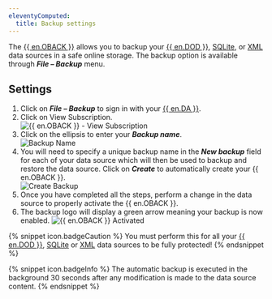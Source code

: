 ```yaml
---
eleventyComputed:
  title: Backup settings
---
```

The [{{ en.OBACK }}](/cloud/getting-started/devolutions-cloud-services/) allows you to backup your [{{ en.DOD }}](/rdm/windows/data-sources/data-sources-types/online-drive/), [SQLite](/rdm/windows/data-sources/data-sources-types/sqlite/), or [XML](/rdm/windows/data-sources/data-sources-types/xml/) data sources in a safe online storage. The backup option is available through ***File – Backup*** menu. 

## Settings 

1. Click on ***File – Backup*** to sign in with your [{{ en.DA }}](/cloud/getting-started/devolutions-cloud-services/). 
1. Click on View Subscription.  
![{{ en.OBACK }} - View Subscription](https://webdevolutions.azureedge.net/docs/en/rdm/windows/clip10074.png) 
1. Click on the ellipsis to enter your ***Backup name***.  
![Backup Name](https://webdevolutions.azureedge.net/docs/en/rdm/windows/clip10729.png) 
1. You will need to specify a unique backup name in the ***New backup*** field for each of your data source which will then be used to backup and restore the data source. Click on ***Create*** to automatically create your {{ en.OBACK }}.  
![Create Backup](https://webdevolutions.azureedge.net/docs/en/rdm/windows/clip10730.png) 
1. Once you have completed all the steps, perform a change in the data source to properly activate the {{ en.OBACK }}. 
1. The backup logo will display a green arrow meaning your backup is now enabled. 
![{{ en.OBACK }} Activated](https://webdevolutions.azureedge.net/docs/en/rdm/windows/clip10075.png) 

{% snippet icon.badgeCaution %} 
You must perform this for all your [{{ en.DOD }}](/rdm/windows/data-sources/data-sources-types/online-drive/), [SQLite](/rdm/windows/data-sources/data-sources-types/sqlite/) or [XML](/rdm/windows/data-sources/data-sources-types/xml/) data sources to be fully protected! 
{% endsnippet %}
 
{% snippet icon.badgeInfo %} 
The automatic backup is executed in the background 30 seconds after any modification is made to the data source content. 
{% endsnippet %}
 